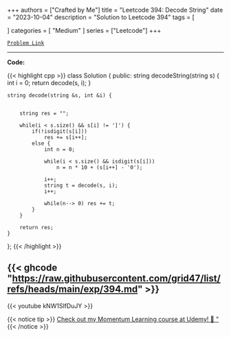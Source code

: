 
+++
authors = ["Crafted by Me"]
title = "Leetcode 394: Decode String"
date = "2023-10-04"
description = "Solution to Leetcode 394"
tags = [
    
]
categories = [
    "Medium"
]
series = ["Leetcode"]
+++



[`Problem Link`](https://leetcode.com/problems/decode-string/description/)

---

**Code:**

{{< highlight cpp >}}
class Solution {
public:
    string decodeString(string s) {
        int i = 0;
        return decode(s, i);
    }
    
    string decode(string &s, int &i) {
        
        
        string res = "";
        
        while(i < s.size() && s[i] != ']') {
            if(!isdigit(s[i]))
                res += s[i++];
            else {
                int n = 0;
                
                while(i < s.size() && isdigit(s[i]))
                    n = n * 10 + (s[i++] - '0');
                
                i++;
                string t = decode(s, i);
                i++;
                
                while(n--> 0) res += t;
            }
        }
        
        return res;
    }
    
};
{{< /highlight >}}

{{< ghcode "https://raw.githubusercontent.com/grid47/list/refs/heads/main/exp/394.md" >}}
---
{{< youtube kNW1SlfDuJY >}}

{{< notice tip >}}
[Check out my Momentum Learning course at Udemy! 🚀 "](https://www.udemy.com/course/blind-75-the-data-structures-and-algorithms-essentials/)
{{< /notice >}}

